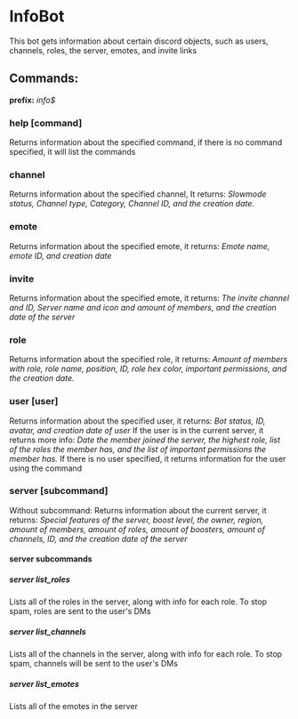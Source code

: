 # InfoBot
This bot gets information about certain discord objects, such as users, channels, roles, the server, emotes, and invite links
## Commands:
**prefix:** *info$*
### help [command]
Returns information about the specified command, if there is no command specified, it will list the commands
### channel <channel>
Returns information about the specified channel, It returns: *Slowmode status, Channel type, Category, Channel ID, and the creation date.*
### emote <emote>
Returns information about the specified emote, it returns: *Emote name, emote ID, and creation date*
### invite <invite>
Returns information about the specified emote, it returns: *The invite channel and ID,  Server name and icon and amount of members, and the creation date of the server*
### role <role>
Returns information about the specified role, it returns: *Amount of members with role, role name, position, ID, role hex color, important permissions, and the creation date.*
### user [user]
Returns information about the specified user, it returns: *Bot status, ID, avatar, and creation date of user*
If the user is in the current server, it returns more info: *Date the member joined the server, the highest role, list of the roles the member has, and the list of important permissions the member has.*
If there is no user specified, it returns information for the user using the command
### server [subcommand]
Without subcommand: Returns information about the current server, it returns: *Special features of the server, boost level, the owner, region, amount of members, amount of roles, amount of boosters, amount of channels, ID, and the creation date of the server*
#### server subcommands
##### server list_roles
Lists all of the roles in the server, along with info for each role. To stop spam, roles are sent to the user's DMs
##### server list_channels
Lists all of the channels in the server, along with info for each role. To stop spam, channels will be sent to the user's DMs
##### server list_emotes
Lists all of the emotes in the server
